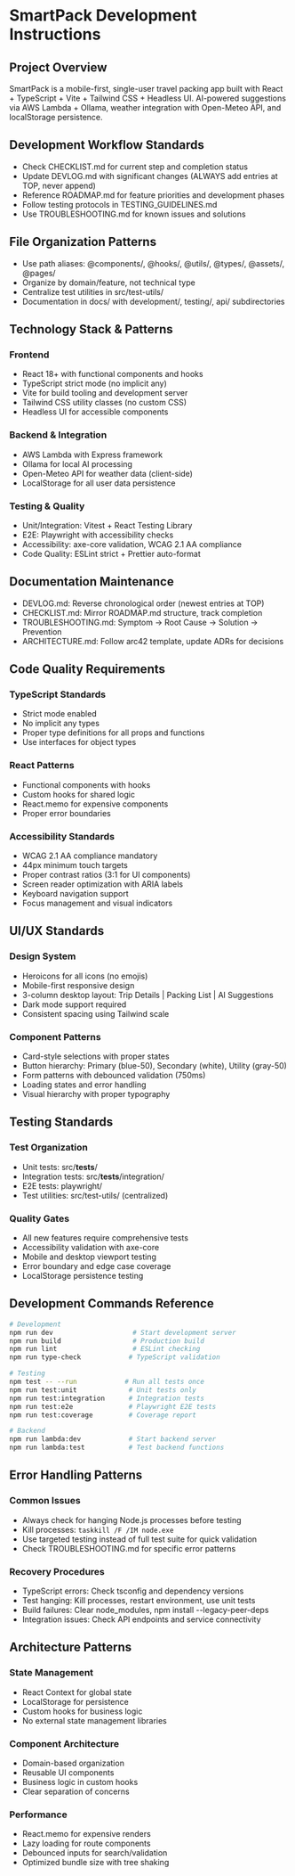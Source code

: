 # SmartPack Development Instructions

## Project Overview

SmartPack is a mobile-first, single-user travel packing app built with React + TypeScript + Vite + Tailwind CSS + Headless UI. AI-powered suggestions via AWS Lambda + Ollama, weather integration with Open-Meteo API, and localStorage persistence.

## Development Workflow Standards

- Check CHECKLIST.md for current step and completion status
- Update DEVLOG.md with significant changes (ALWAYS add entries at TOP, never append)
- Reference ROADMAP.md for feature priorities and development phases
- Follow testing protocols in TESTING_GUIDELINES.md
- Use TROUBLESHOOTING.md for known issues and solutions

## File Organization Patterns

- Use path aliases: @components/, @hooks/, @utils/, @types/, @assets/, @pages/
- Organize by domain/feature, not technical type
- Centralize test utilities in src/test-utils/
- Documentation in docs/ with development/, testing/, api/ subdirectories

## Technology Stack & Patterns

### Frontend

- React 18+ with functional components and hooks
- TypeScript strict mode (no implicit any)
- Vite for build tooling and development server
- Tailwind CSS utility classes (no custom CSS)
- Headless UI for accessible components

### Backend & Integration

- AWS Lambda with Express framework
- Ollama for local AI processing
- Open-Meteo API for weather data (client-side)
- LocalStorage for all user data persistence

### Testing & Quality

- Unit/Integration: Vitest + React Testing Library
- E2E: Playwright with accessibility checks
- Accessibility: axe-core validation, WCAG 2.1 AA compliance
- Code Quality: ESLint strict + Prettier auto-format

## Documentation Maintenance

- DEVLOG.md: Reverse chronological order (newest entries at TOP)
- CHECKLIST.md: Mirror ROADMAP.md structure, track completion
- TROUBLESHOOTING.md: Symptom → Root Cause → Solution → Prevention
- ARCHITECTURE.md: Follow arc42 template, update ADRs for decisions

## Code Quality Requirements

### TypeScript Standards

- Strict mode enabled
- No implicit any types
- Proper type definitions for all props and functions
- Use interfaces for object types

### React Patterns

- Functional components with hooks
- Custom hooks for shared logic
- React.memo for expensive components
- Proper error boundaries

### Accessibility Standards

- WCAG 2.1 AA compliance mandatory
- 44px minimum touch targets
- Proper contrast ratios (3:1 for UI components)
- Screen reader optimization with ARIA labels
- Keyboard navigation support
- Focus management and visual indicators

## UI/UX Standards

### Design System

- Heroicons for all icons (no emojis)
- Mobile-first responsive design
- 3-column desktop layout: Trip Details | Packing List | AI Suggestions
- Dark mode support required
- Consistent spacing using Tailwind scale

### Component Patterns

- Card-style selections with proper states
- Button hierarchy: Primary (blue-50), Secondary (white), Utility (gray-50)
- Form patterns with debounced validation (750ms)
- Loading states and error handling
- Visual hierarchy with proper typography

## Testing Standards

### Test Organization

- Unit tests: src/**tests**/
- Integration tests: src/**tests**/integration/
- E2E tests: playwright/
- Test utilities: src/test-utils/ (centralized)

### Quality Gates

- All new features require comprehensive tests
- Accessibility validation with axe-core
- Mobile and desktop viewport testing
- Error boundary and edge case coverage
- LocalStorage persistence testing

## Development Commands Reference

```bash
# Development
npm run dev                    # Start development server
npm run build                  # Production build
npm run lint                   # ESLint checking
npm run type-check            # TypeScript validation

# Testing
npm test -- --run            # Run all tests once
npm run test:unit             # Unit tests only
npm run test:integration      # Integration tests
npm run test:e2e              # Playwright E2E tests
npm run test:coverage         # Coverage report

# Backend
npm run lambda:dev            # Start backend server
npm run lambda:test           # Test backend functions
```

## Error Handling Patterns

### Common Issues

- Always check for hanging Node.js processes before testing
- Kill processes: `taskkill /F /IM node.exe`
- Use targeted testing instead of full test suite for quick validation
- Check TROUBLESHOOTING.md for specific error patterns

### Recovery Procedures

- TypeScript errors: Check tsconfig and dependency versions
- Test hanging: Kill processes, restart environment, use unit tests
- Build failures: Clear node_modules, npm install --legacy-peer-deps
- Integration issues: Check API endpoints and service connectivity

## Architecture Patterns

### State Management

- React Context for global state
- LocalStorage for persistence
- Custom hooks for business logic
- No external state management libraries

### Component Architecture

- Domain-based organization
- Reusable UI components
- Business logic in custom hooks
- Clear separation of concerns

### Performance

- React.memo for expensive renders
- Lazy loading for route components
- Debounced inputs for search/validation
- Optimized bundle size with tree shaking
